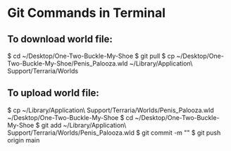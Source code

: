 # Git Commands in Terminal

## To download world file:
$ cd ~/Desktop/One-Two-Buckle-My-Shoe
$ git pull
$ cp ~/Desktop/One-Two-Buckle-My-Shoe/Penis_Palooza.wld ~/Library/Application\ Support/Terraria/Worlds

## To upload world file:
$ cp ~/Library/Application\ Support/Terraria/Worlds/Penis_Palooza.wld ~/Desktop/One-Two-Buckle-My-Shoe
$ cd ~/Desktop/One-Two-Buckle-My-Shoe
$ git add ~/Library/Application\ Support/Terraria/Worlds/Penis_Palooza.wld
$ git commit -m "<your name>"
$ git push origin main

